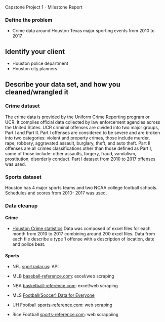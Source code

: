  Capstone Project 1 - Milestone Report


### Define the problem

- Crime data around Houston Texas major sporting events from 2010 to 2017

## Identify your client

 - Houston police department
 - Houston city planners

## Describe your data set, and how you cleaned/wrangled it

### Crime dataset

The crime data is provided by the Uniform Crime Reporting program or UCR. It compiles official data collected by law enforcement agencies across the United States. UCR criminal offenses are divided into two major groups, Part I and Part II.
Part I offenses are considered to be severe and are broken into two categories: violent and property crimes, those include murder, rape, robbery, aggravated assault, burglary, theft, and auto theft.
Part II offenses are all crimes classifications other than those defined as Part I, some of those include: other assaults, forgery, fraud, vandalism, prostitution, disorderly conduct. Part I dataset from 2010 to 2017 offenses was used.

### Sports dataset
Houston has 4 major sports teams and two NCAA college football schools. Schedules and scores from 2010- 2017 was used.


### Data cleanup 

#### Crime
- [Houston Crime statistics](http://www.houstontx.gov/police/cs/crime-stats-archives.htm)
Data was composed of excel files for each month from 2010 to 2017 combining around 200 excel files. Data from each file describe a type 1 offense with a description of location, date and police beat.


#### Sports
- NFL [sportradar.us](https://sportradar.us/): API

- MLB [baseball-reference.com](https://www.baseball-reference.com/teams/HOU/2018-schedule-scores.shtml): excel/web scraping
- NBA [basketball-reference.com](https://www.basketball-reference.com/teams/HOU/2017_games.html): excel/web scraping
- MLS [Football(Soccer) Data for Everyone](https://github.com/jokecamp/FootballData)
- UH Football [sports-reference.com](https://www.sports-reference.com/cfb/schools/houston/2017-schedule.html): web scraping
- Rice Football [sports-reference.com](https://www.sports-reference.com/cfb/schools/rice/2017-schedule.html): web scrappiing

